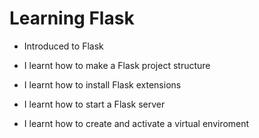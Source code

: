 # Learning Flask

- Introduced to Flask

- I learnt how to make a Flask project structure

- I learnt how to install Flask extensions

- I learnt how to start a Flask server

- I learnt how to create and activate a virtual enviroment

